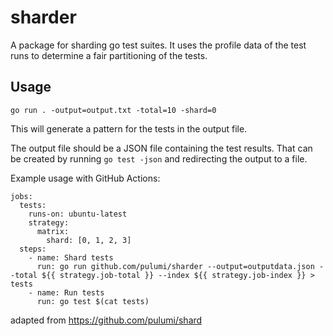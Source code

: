 # sharder
A package for sharding go test suites. It uses the profile data of the test runs to determine a fair partitioning of the tests.

## Usage

```
go run . -output=output.txt -total=10 -shard=0
```

This will generate a pattern for the tests in the output file.

The output file should be a JSON file containing the test results. That can be created by running `go test -json` and redirecting the output to a file.


Example usage with GitHub Actions:

```
jobs:
  tests:
    runs-on: ubuntu-latest
    strategy:
      matrix:
        shard: [0, 1, 2, 3]
  steps:
    - name: Shard tests
      run: go run github.com/pulumi/sharder --output=outputdata.json --total ${{ strategy.job-total }} --index ${{ strategy.job-index }} > tests
    - name: Run tests
      run: go test $(cat tests)
```

adapted from https://github.com/pulumi/shard